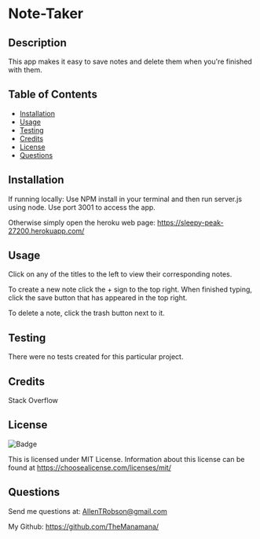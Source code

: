# Note-Taker  


## Description

This app makes it easy to save notes and delete them when you're finished with them.

## Table of Contents

- [Installation](#installation)
- [Usage](#usage)
- [Testing](#testing)
- [Credits](#credits)
- [License](#license)
- [Questions](#questions)

## Installation

If running locally: Use NPM install in your terminal and then run server.js using node. Use port 3001 to access the app.

Otherwise simply open the heroku web page: https://sleepy-peak-27200.herokuapp.com/

## Usage

Click on any of the titles to the left to view their corresponding notes. 

To create a new note click the + sign to the top right. When finished typing, click the save button that has appeared in the top right.

To delete a note, click the trash button next to it.


## Testing

There were no tests created for this particular project.

## Credits

Stack Overflow

## License

![Badge](https://img.shields.io/static/v1?label=license&message=mit&color=blueviolet) 

  This is licensed under MIT License. Information about this license can be found at https://choosealicense.com/licenses/mit/

## Questions 

Send me questions at: AllenTRobson@gmail.com

My Github: https://github.com/TheManamana/



